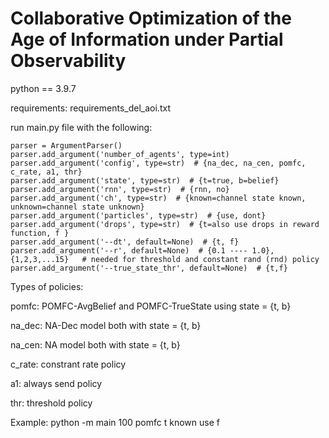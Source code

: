 # Collaborative Optimization of the Age of Information under Partial Observability

python == 3.9.7

requirements: requirements_del_aoi.txt

run main.py file with the following:

    parser = ArgumentParser()   
    parser.add_argument('number_of_agents', type=int)
    parser.add_argument('config', type=str)  # {na_dec, na_cen, pomfc, c_rate, a1, thr}
    parser.add_argument('state', type=str)  # {t=true, b=belief}    
    parser.add_argument('rnn', type=str)  # {rnn, no}
    parser.add_argument('ch', type=str)  # {known=channel state known, unknown=channel state unknown}
    parser.add_argument('particles', type=str)  # {use, dont}
    parser.add_argument('drops', type=str)  # {t=also use drops in reward function, f }    
    parser.add_argument('--dt', default=None)  # {t, f}
    parser.add_argument('--r', default=None)  # {0.1 ---- 1.0}, {1,2,3,...15}   # needed for threshold and constant rand (rnd) policy
    parser.add_argument('--true_state_thr', default=None)  # {t,f}

Types of policies:

pomfc:  POMFC-AvgBelief and POMFC-TrueState using state =  {t, b}

na_dec: NA-Dec model both with state =  {t, b}

na_cen: NA model both with state =  {t, b}

c_rate: constrant rate policy 

a1: always send policy

thr: threshold policy

Example: python -m main 100 pomfc t known use f  